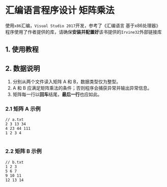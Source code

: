 # 汇编语言程序设计 矩阵乘法
使用```x86```汇编，```Visual Studio 2017```开发，参考了《汇编语言 基于x86处理器》<br>
程序使用了作者提供的库，请确保**安装并配置好**该书提供的```Irvine32```外部链接库

## 1. 使用教程
## 2. 数据说明
1. 分别从两个文件读入矩阵 A 和 B，数据类型仅为整型。
2. A 和 B 应满足矩阵乘法的条件；否则程序会捕获异常并输出异常信息。
3. 矩阵每一行以**回车**结尾，**最后一行**也应如此。
### 2.1 矩阵 A 示例
  ```
  // a.txt 
  2 3 13 34
  4 23 44 111
  1 2 3 4
    
  ```
### 2.2 矩阵 B 示例
  ```
  // b.txt
  1 2 3 
  5 6 7 
  9 10 11
  12 13 14
  
  ```
